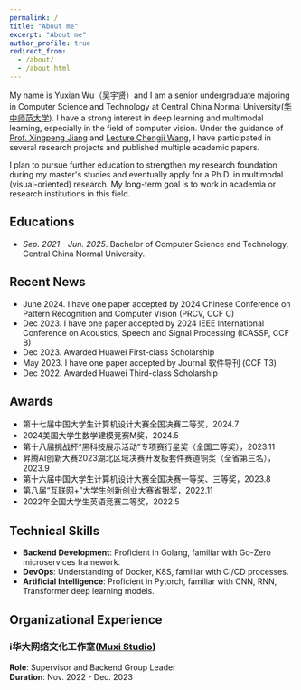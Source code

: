 ```yaml
---
permalink: /
title: "About me"
excerpt: "About me"
author_profile: true
redirect_from: 
  - /about/
  - /about.html
---
```

My name is Yuxian Wu（吴宇贤）and I am a senior undergraduate majoring in Computer Science and Technology at Central China Normal University([华中师范大学](https://www.ccnu.edu.cn/)). I have a strong interest in deep learning and multimodal learning, especially in the field of computer vision. Under the guidance of [Prof. Xingpeng Jiang](http://cs.ccnu.edu.cn/info/1097/2097.htm) and [Lecture Chengji Wang](http://cs.ccnu.edu.cn/info/1097/2753.htm), I have participated in several research projects and published multiple academic papers.

I plan to pursue further education to strengthen my research foundation during my master's studies and eventually apply for a Ph.D. in multimodal (visual-oriented) research. My long-term goal is to work in academia or research institutions in this field.

## Educations

* *Sep. 2021 - Jun. 2025*. Bachelor of Computer Science and Technology, Central China Normal University.


## Recent News

* June 2024. I have one paper accepted by 2024 Chinese Conference on Pattern Recognition and Computer Vision (PRCV, CCF C)
* Dec 2023. I have one paper accepted by 2024 IEEE International Conference on Acoustics, Speech and Signal Processing (ICASSP, CCF B)
* Dec 2023. Awarded Huawei First-class Scholarship
* May 2023. I have one paper accepted by  Journal 软件导刊 (CCF T3)
* Dec 2022. Awarded Huawei Third-class Scholarship

## Awards 

*  第十七届中国大学生计算机设计大赛全国决赛二等奖，2024.7
*  2024美国大学生数学建模竞赛M奖，2024.5
*  第十八届挑战杯“黑科技展示活动”专项赛行星奖（全国二等奖），2023.11
*  昇腾AI创新大赛2023湖北区域决赛开发板套件赛道铜奖（全省第三名），2023.9
*  第十六届中国大学生计算机设计大赛全国决赛一等奖、三等奖，2023.8
*  第八届“互联网+”大学生创新创业大赛省银奖，2022.11
*  2022年全国大学生英语竞赛二等奖，2022.5



## Technical Skills

* **Backend Development**: Proficient in Golang, familiar with Go-Zero microservices framework.
* **DevOps**: Understanding of Docker, K8S, familiar with CI/CD processes.
* **Artificial Intelligence**: Proficient in Pytorch, familiar with CNN, RNN, Transformer deep learning models.

## Organizational Experience

### i华大网络文化工作室([Muxi Studio](https://muxi-tech.xyz/))
**Role**: Supervisor and Backend Group Leader  
**Duration**: Nov. 2022 - Dec. 2023








